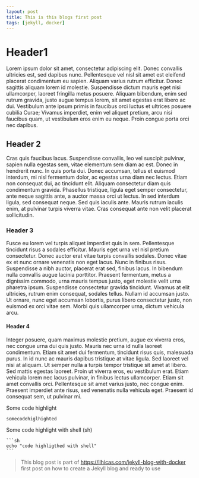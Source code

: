 ```yaml
---
layout: post
title: This is this blogs first post
tags: [jekyll, docker]
---
```


# Header1
Lorem ipsum dolor sit amet, consectetur adipiscing elit. Donec convallis ultricies est, sed dapibus nunc. Pellentesque vel nisl sit amet est eleifend placerat condimentum eu sapien. Aliquam varius rutrum efficitur. Donec sagittis aliquam lorem id molestie. Suspendisse dictum mauris eget nisi ullamcorper, laoreet fringilla metus posuere. Aliquam bibendum, enim sed rutrum gravida, justo augue tempus lorem, sit amet egestas erat libero ac dui. Vestibulum ante ipsum primis in faucibus orci luctus et ultrices posuere cubilia Curae; Vivamus imperdiet, enim vel aliquet pretium, arcu nisi faucibus quam, ut vestibulum eros enim eu neque. Proin congue porta orci nec dapibus.

## Header 2
Cras quis faucibus lacus. Suspendisse convallis, leo vel suscipit pulvinar, sapien nulla egestas sem, vitae elementum sem diam ac est. Donec in hendrerit nunc. In quis porta dui. Donec accumsan, tellus et euismod interdum, mi nisl fermentum dolor, ac egestas urna diam nec lectus. Etiam non consequat dui, ac tincidunt elit. Aliquam consectetur diam quis condimentum gravida. Phasellus tristique, ligula eget semper consectetur, ante neque sagittis ante, a auctor massa orci ut lectus. In sed interdum ligula, sed consequat neque. Sed quis iaculis ante. Mauris rutrum iaculis enim, at pulvinar turpis viverra vitae. Cras consequat ante non velit placerat sollicitudin.

### Header 3
Fusce eu lorem vel turpis aliquet imperdiet quis in sem. Pellentesque tincidunt risus a sodales efficitur. Mauris eget urna vel nisl pretium consectetur. Donec auctor erat vitae turpis convallis sodales. Donec vitae ex et nunc ornare venenatis non eget lacus. Nunc in finibus risus. Suspendisse a nibh auctor, placerat erat sed, finibus lacus. In bibendum nulla convallis augue lacinia porttitor. Praesent fermentum, metus a dignissim commodo, urna mauris tempus justo, eget molestie velit urna pharetra ipsum. Suspendisse consectetur gravida tincidunt. Vivamus at elit ultricies, rutrum enim consequat, sodales tellus. Nullam id accumsan justo. Ut ornare, nunc eget accumsan lobortis, purus libero consectetur justo, non euismod ex orci vitae sem. Morbi quis ullamcorper urna, dictum vehicula arcu.

#### Header 4
Integer posuere, quam maximus molestie pretium, augue ex viverra eros, nec congue urna dui quis justo. Mauris nec urna id nulla laoreet condimentum. Etiam sit amet dui fermentum, tincidunt risus quis, malesuada purus. In id nunc ac mauris dapibus tristique at vitae ligula. Sed laoreet vel nisi at aliquam. Ut semper nulla a turpis tempor tristique sit amet at libero. Sed mattis egestas laoreet. Proin ut viverra eros, eu vestibulum erat. Etiam vehicula lorem nec lacus pulvinar, in finibus lectus ullamcorper. Etiam sit amet convallis orci. Pellentesque sit amet varius justo, nec congue enim. Praesent imperdiet ante risus, sed venenatis nulla vehicula eget. Praesent id consequat sem, ut pulvinar mi.
	
Some code highlight

	somecodehiglhighted

Some code highlight with shell (sh)

	```sh
	echo "code highligthed with shell"
	```

> This blog post is part of https://ilhicas.com/jekyll-blog-with-docker first post on how to create a Jekyll blog and ready to use


